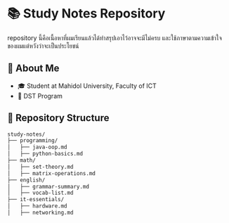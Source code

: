 # 📚 Study Notes Repository

repository นี้คือเนื้อหาที่ผมเรียนแล้วได้ทำสรุปเอาไว้อาจจะมีไม่ครบ และใช้ภาษาตามความเข้าใจของผมแต่หวังว่าจะเป็นประโยชน์

## 🏫 About Me
- 🎓 Student at Mahidol University, Faculty of ICT
- 📘 DST Program


## 📂 Repository Structure

```bash
study-notes/
├── programming/
│   ├── java-oop.md
│   ├── python-basics.md
├── math/
│   ├── set-theory.md
│   ├── matrix-operations.md
├── english/
│   ├── grammar-summary.md
│   ├── vocab-list.md
├── it-essentials/
│   ├── hardware.md
│   ├── networking.md
